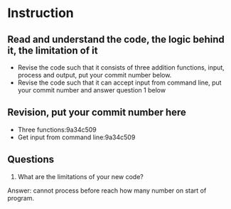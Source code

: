 ﻿# Instruction

## Read and understand the code, the logic behind it, the limitation of it
* Revise the code such that it consists of three addition functions, input, process and output, put your commit number below.
* Revise the code such that it can accept input from command line, put your commit number and answer question 1 below

## Revision, put your commit number here
* Three functions:9a34c509 
* Get input from command line:9a34c509 

## Questions
1. What are the limitations of your new code?

Answer: cannot process before reach how many number on start of program.